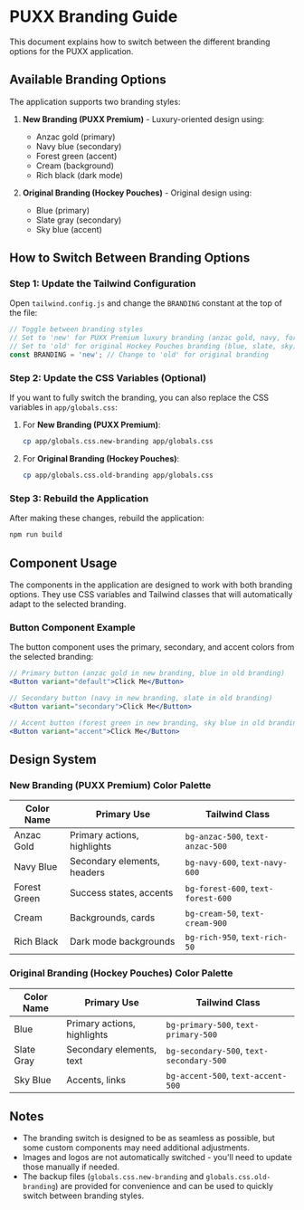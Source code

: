 # PUXX Branding Guide

This document explains how to switch between the different branding options for the PUXX application.

## Available Branding Options

The application supports two branding styles:

1. **New Branding (PUXX Premium)** - Luxury-oriented design using:
   - Anzac gold (primary)
   - Navy blue (secondary)
   - Forest green (accent)
   - Cream (background)
   - Rich black (dark mode)

2. **Original Branding (Hockey Pouches)** - Original design using:
   - Blue (primary)
   - Slate gray (secondary)
   - Sky blue (accent)

## How to Switch Between Branding Options

### Step 1: Update the Tailwind Configuration

Open `tailwind.config.js` and change the `BRANDING` constant at the top of the file:

```js
// Toggle between branding styles
// Set to 'new' for PUXX Premium luxury branding (anzac gold, navy, forest green, cream)
// Set to 'old' for original Hockey Pouches branding (blue, slate, sky)
const BRANDING = 'new'; // Change to 'old' for original branding
```

### Step 2: Update the CSS Variables (Optional)

If you want to fully switch the branding, you can also replace the CSS variables in `app/globals.css`:

1. For **New Branding (PUXX Premium)**:
   ```bash
   cp app/globals.css.new-branding app/globals.css
   ```

2. For **Original Branding (Hockey Pouches)**:
   ```bash
   cp app/globals.css.old-branding app/globals.css
   ```

### Step 3: Rebuild the Application

After making these changes, rebuild the application:

```bash
npm run build
```

## Component Usage

The components in the application are designed to work with both branding options. They use CSS variables and Tailwind classes that will automatically adapt to the selected branding.

### Button Component Example

The button component uses the primary, secondary, and accent colors from the selected branding:

```jsx
// Primary button (anzac gold in new branding, blue in old branding)
<Button variant="default">Click Me</Button>

// Secondary button (navy in new branding, slate in old branding)
<Button variant="secondary">Click Me</Button>

// Accent button (forest green in new branding, sky blue in old branding)
<Button variant="accent">Click Me</Button>
```

## Design System

### New Branding (PUXX Premium) Color Palette

| Color Name | Primary Use | Tailwind Class |
|------------|-------------|----------------|
| Anzac Gold | Primary actions, highlights | `bg-anzac-500`, `text-anzac-500` |
| Navy Blue | Secondary elements, headers | `bg-navy-600`, `text-navy-600` |
| Forest Green | Success states, accents | `bg-forest-600`, `text-forest-600` |
| Cream | Backgrounds, cards | `bg-cream-50`, `text-cream-900` |
| Rich Black | Dark mode backgrounds | `bg-rich-950`, `text-rich-50` |

### Original Branding (Hockey Pouches) Color Palette

| Color Name | Primary Use | Tailwind Class |
|------------|-------------|----------------|
| Blue | Primary actions, highlights | `bg-primary-500`, `text-primary-500` |
| Slate Gray | Secondary elements, text | `bg-secondary-500`, `text-secondary-500` |
| Sky Blue | Accents, links | `bg-accent-500`, `text-accent-500` |

## Notes

- The branding switch is designed to be as seamless as possible, but some custom components may need additional adjustments.
- Images and logos are not automatically switched - you'll need to update those manually if needed.
- The backup files (`globals.css.new-branding` and `globals.css.old-branding`) are provided for convenience and can be used to quickly switch between branding styles.
